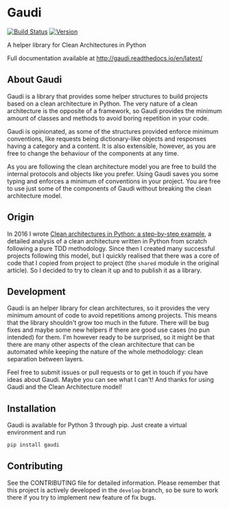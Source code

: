 # Gaudi

[![Build Status](https://travis-ci.org/lgiordani/gaudi.svg?branch=master)](https://travis-ci.org/lgiordani/gaudi)
[![Version](https://img.shields.io/pypi/v/gaudi.svg)](https://github.com/lgiordani/gaudi)

A helper library for Clean Architectures in Python

Full documentation available at http://gaudi.readthedocs.io/en/latest/

## About Gaudi

Gaudi is a library that provides some helper structures to build projects based on a clean architecture in Python. The very nature of a clean architecture is the opposite of a framework, so Gaudi provides the minimum amount of classes and methods to avoid boring repetition in your code.

Gaudi is opinionated, as some of the structures provided enforce minimum conventions, like requests being dictionary-like objects and responses having a category and a content. It is also extensible, however, as you are free to change the behaviour of the components at any time.

As you are following the clean architecture model you are free to build the internal protocols and objects like you prefer. Using Gaudi saves you some typing and enforces a minimum of conventions in your project. You are free to use just some of the components of Gaudi without breaking the clean architecture model.

## Origin

In 2016 I wrote [Clean architectures in Python: a step-by-step example](), a detailed analysis of a clean architecture written in Python from scratch following a pure TDD methodology. Since then I created many successful projects following this model, but I quickly realised that there was a core of code that I copied from project to project (the `shared` module in the original article). So I decided to try to clean it up and to publish it as a library.

## Development

Gaudi is an helper library for clean architectures, so it provides the very minimum amount of code to avoid repetitions among projects. This means that the library shouldn't grow too much in the future. There will be bug fixes and maybe some new helpers if there are good use cases (no pun intended) for them. I'm however ready to be surprised, so it might be that there are many other aspects of the clean architecture that can be automated while keeping the nature of the whole methodology: clean separation between layers.

Feel free to submit issues or pull requests or to get in touch if you have ideas about Gaudi. Maybe you can see what I can't! And thanks for using Gaudi and the Clean Architecture model!

## Installation

Gaudi is available for Python 3 through pip. Just create a virtual environment and run

``` sh
pip install gaudi
```

## Contributing

See the CONTRIBUTING file for detailed information. Please remember that this project is actively developed in the `develop` branch, so be sure to work there if you try to implement new feature of fix bugs.
